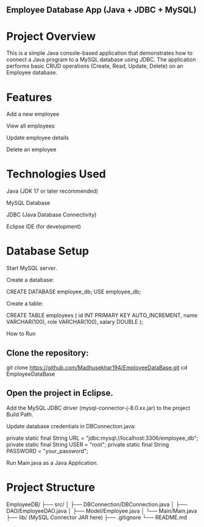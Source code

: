 Employee Database App (Java + JDBC + MySQL)
-------------------------------------------
Project Overview
================

This is a simple Java console-based application that demonstrates how to connect a Java program to a MySQL database using JDBC.
The application performs basic CRUD operations (Create, Read, Update, Delete) on an Employee database.

Features
========

Add a new employee

View all employees

Update employee details

Delete an employee

Technologies Used
=================

Java (JDK 17 or later recommended)

MySQL Database

JDBC (Java Database Connectivity)

Eclipse IDE (for development)

Database Setup
================

Start MySQL server.

Create a database:

CREATE DATABASE employee_db;
USE employee_db;


Create a table:

CREATE TABLE employees (
    id INT PRIMARY KEY AUTO_INCREMENT,
    name VARCHAR(100),
    role VARCHAR(100),
    salary DOUBLE
);

How to Run

Clone the repository:
-------------------

git clone https://github.com/Madhusekhar194/EmployeeDataBase.git
cd EmployeeDataBase


Open the project in Eclipse.
---------------------------

Add the MySQL JDBC driver (mysql-connector-j-8.0.xx.jar) to the project Build Path.

Update database credentials in DBConnection.java:

private static final String URL = "jdbc:mysql://localhost:3306/employee_db";
private static final String USER = "root";
private static final String PASSWORD = "your_password";


Run Main.java as a Java Application.

Project Structure
==================

EmployeeDB/
 ├── src/
 │    ├── DBConnection/DBConnection.java
 │    ├── DAO/EmployeeDAO.java
 │    ├── Model/Employee.java
 │    └── Main/Main.java
 ├── lib/ (MySQL Connector JAR here)
 ├── .gitignore
 └── README.md
